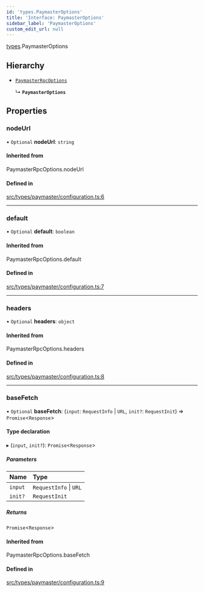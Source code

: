 ```yaml
---
id: 'types.PaymasterOptions'
title: 'Interface: PaymasterOptions'
sidebar_label: 'PaymasterOptions'
custom_edit_url: null
---
```


[types](../namespaces/types.md).PaymasterOptions

## Hierarchy

- [`PaymasterRpcOptions`](../namespaces/types.md#paymasterrpcoptions)

  ↳ **`PaymasterOptions`**

## Properties

### nodeUrl

• `Optional` **nodeUrl**: `string`

#### Inherited from

PaymasterRpcOptions.nodeUrl

#### Defined in

[src/types/paymaster/configuration.ts:6](https://github.com/starknet-io/starknet.js/blob/v7.6.4/src/types/paymaster/configuration.ts#L6)

---

### default

• `Optional` **default**: `boolean`

#### Inherited from

PaymasterRpcOptions.default

#### Defined in

[src/types/paymaster/configuration.ts:7](https://github.com/starknet-io/starknet.js/blob/v7.6.4/src/types/paymaster/configuration.ts#L7)

---

### headers

• `Optional` **headers**: `object`

#### Inherited from

PaymasterRpcOptions.headers

#### Defined in

[src/types/paymaster/configuration.ts:8](https://github.com/starknet-io/starknet.js/blob/v7.6.4/src/types/paymaster/configuration.ts#L8)

---

### baseFetch

• `Optional` **baseFetch**: (`input`: `RequestInfo` \| `URL`, `init?`: `RequestInit`) => `Promise`<`Response`\>

#### Type declaration

▸ (`input`, `init?`): `Promise`<`Response`\>

##### Parameters

| Name    | Type                   |
| :------ | :--------------------- |
| `input` | `RequestInfo` \| `URL` |
| `init?` | `RequestInit`          |

##### Returns

`Promise`<`Response`\>

#### Inherited from

PaymasterRpcOptions.baseFetch

#### Defined in

[src/types/paymaster/configuration.ts:9](https://github.com/starknet-io/starknet.js/blob/v7.6.4/src/types/paymaster/configuration.ts#L9)
